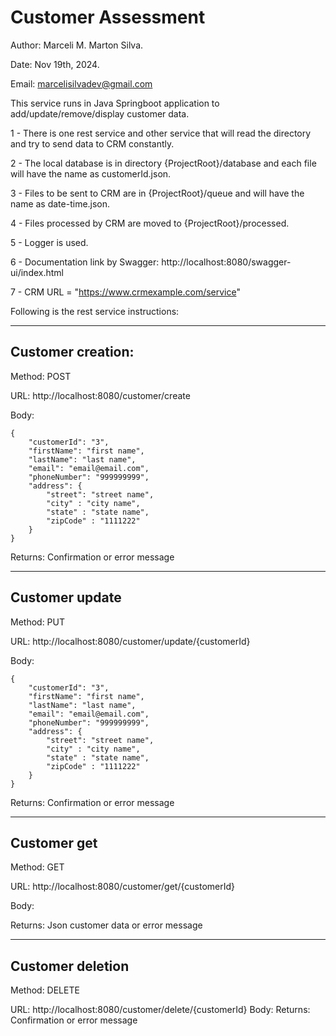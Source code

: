 # Customer Assessment
Author: Marceli M. Marton Silva. 

Date: Nov 19th, 2024.

Email: marcelisilvadev@gmail.com

This service runs in Java Springboot application to add/update/remove/display customer data.

1 - There is one rest service and other service that will read the directory and try to send data to CRM constantly.

2 - The local database is in directory {ProjectRoot}/database and each file will have the name as customerId.json.

3 - Files to be sent to CRM are in {ProjectRoot}/queue and will have the name as date-time.json.

4 - Files processed by CRM are moved to {ProjectRoot}/processed.

5 - Logger is used.

6 - Documentation link by Swagger: http://localhost:8080/swagger-ui/index.html

7 - CRM URL = "https://www.crmexample.com/service"


Following is the rest service instructions:


***************************

## Customer creation:

Method: POST

URL: http://localhost:8080/customer/create

Body: 
```
{
	"customerId": "3",
	"firstName": "first name",
	"lastName": "last name",
	"email": "email@email.com",
	"phoneNumber": "999999999",
	"address": { 
		"street": "street name",
		"city" : "city name",
		"state" : "state name",
		"zipCode" : "1111222"
	}
}
```
Returns: Confirmation or error message


***************************

## Customer update

Method: PUT

URL: http://localhost:8080/customer/update/{customerId}

Body: 

```
{
	"customerId": "3",
	"firstName": "first name",
	"lastName": "last name",
	"email": "email@email.com",
	"phoneNumber": "999999999",
	"address": { 
		"street": "street name",
		"city" : "city name",
		"state" : "state name",
		"zipCode" : "1111222"
	}
}
```

Returns: Confirmation or error message

***************************

## Customer get

Method: GET

URL: http://localhost:8080/customer/get/{customerId}

Body: <empty>

Returns: Json customer data or error message


***************************

## Customer deletion

Method: DELETE

URL: http://localhost:8080/customer/delete/{customerId}
Body: <empty>
Returns: Confirmation or error message


